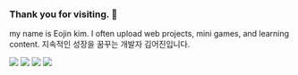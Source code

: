 ### Thank you for visiting. 👋
my name is Eojin kim. I often upload web projects, mini games, and learning content.
지속적인 성장을 꿈꾸는 개발자 김어진입니다. 

<img src="https://img.shields.io/badge/HTML5-E34F26?style=for-the-badge&logo=HTML5&logoColor=white"> <img src="https://img.shields.io/badge/JavaScript-F7DF1E?style=for-the-badge&logo=javascript&logoColor=white"> <img src="https://img.shields.io/badge/java-007396?style=for-the-badge&logo=OpenJDK&logoColor=white"> <img src="https://img.shields.io/badge/Orcle-F80000?style=for-the-badge&logo=oracle&logoColor=white">

